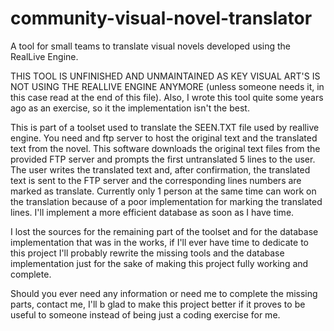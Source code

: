 # community-visual-novel-translator
A tool for small teams to translate visual novels developed using the RealLive Engine.

THIS TOOL IS UNFINISHED AND UNMAINTAINED AS KEY VISUAL ART'S IS NOT USING THE REALLIVE ENGINE ANYMORE (unless someone needs it, in this case read at the end of this file).
Also, I wrote this tool quite some years ago as an exercise, so it the implementation isn't the best.

This is part of a toolset used to translate the SEEN.TXT file used by reallive engine.
You need and ftp server to host the original text and the translated text from the novel.
This software downloads the original text files from the provided FTP server and prompts the first untranslated 5 lines to the user.
The user writes the translated text and, after confirmation, the translated text is sent to the FTP server and the corresponding lines numbers are marked as translate.
Currently only 1 person at the same time can work on the translation because of a poor implementation for marking the translated lines. I'll implement a more efficient database as soon as I have time.

I lost the sources for the remaining part of the toolset and for the database implementation that was in the works, if I'll ever have time to dedicate to this project I'll probably rewrite the missing tools and the database implementation just for the sake of making this project fully working and complete.

Should you ever need any information or need me to complete the missing parts, contact me, I'll b glad to make this project better if it proves to be useful to someone instead of being just a coding exercise for me.
